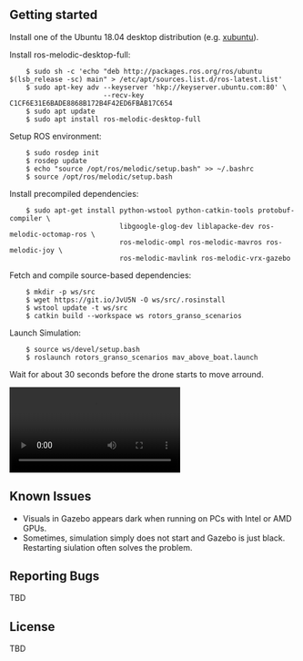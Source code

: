## Getting started
Install one of the Ubuntu 18.04 desktop distribution (e.g. [xubuntu][xubuntu]).

Install ros-melodic-desktop-full:
```console
    $ sudo sh -c 'echo "deb http://packages.ros.org/ros/ubuntu $(lsb_release -sc) main" > /etc/apt/sources.list.d/ros-latest.list'
    $ sudo apt-key adv --keyserver 'hkp://keyserver.ubuntu.com:80' \
                       --recv-key C1CF6E31E6BADE8868B172B4F42ED6FBAB17C654
    $ sudo apt update
    $ sudo apt install ros-melodic-desktop-full
```
Setup ROS environment:
```console
    $ sudo rosdep init
    $ rosdep update
    $ echo "source /opt/ros/melodic/setup.bash" >> ~/.bashrc
    $ source /opt/ros/melodic/setup.bash
```
Install precompiled dependencies:
```console
    $ sudo apt-get install python-wstool python-catkin-tools protobuf-compiler \
                           libgoogle-glog-dev liblapacke-dev ros-melodic-octomap-ros \
                           ros-melodic-ompl ros-melodic-mavros ros-melodic-joy \
                           ros-melodic-mavlink ros-melodic-vrx-gazebo
```
Fetch and compile source-based dependencies:
```console
    $ mkdir -p ws/src
    $ wget https://git.io/JvU5N -O ws/src/.rosinstall
    $ wstool update -t ws/src
    $ catkin build --workspace ws rotors_granso_scenarios
```
Launch Simulation:
```console
    $ source ws/devel/setup.bash
    $ roslaunch rotors_granso_scenarios mav_above_boat.launch
```
Wait for about 30 seconds before the drone starts to move arround.

![Sample Video](videos/waves_quad_boat.mp4)

## Known Issues
- Visuals in Gazebo appears dark when running on PCs with Intel or AMD GPUs.
- Sometimes, simulation simply does not start and Gazebo is just black. Restarting siulation often solves the problem.

## Reporting Bugs
TBD

## License
TBD

[xubuntu]: http://ftp.lysator.liu.se/ubuntu-dvd/xubuntu/releases/18.04/release/xubuntu-18.04-desktop-amd64.iso
